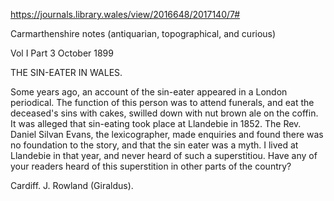 https://journals.library.wales/view/2016648/2017140/7#

Carmarthenshire notes (antiquarian, topographical, and curious)

Vol I Part 3
October 1899


THE SIN-EATER IN WALES.

Some years ago, an account of the sin-eater appeared in a London periodical. The function of this person was to attend funerals, and eat the deceased's sins with cakes, swilled down with nut brown ale on the coffin. It was alleged that sin-eating took place at Llandebie in 1852. The Rev. Daniel Silvan Evans, the lexicographer, made enquiries and found there was no foundation to the story, and that the sin eater was a myth. I lived at Llandebie in that year, and never heard of such a superstitiou. Have any of your readers heard of this superstition in other parts of the country?

Cardiff.
J. Rowland (Giraldus). 
